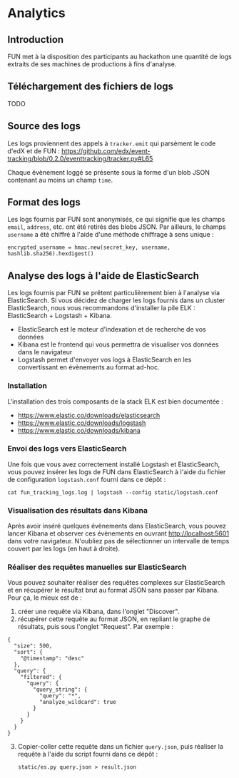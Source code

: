 # Analytics

## Introduction

FUN met à la disposition des participants au hackathon une quantité de logs
extraits de ses machines de productions à fins d'analyse. 

## Téléchargement des fichiers de logs

TODO

## Source des logs

Les logs proviennent des appels à `tracker.emit` qui parsèment le code d'edX et
de FUN :
https://github.com/edx/event-tracking/blob/0.2.0/eventtracking/tracker.py#L65

Chaque évènement loggé se présente sous la forme d'un blob JSON contenant au
moins un champ `time`.
    

## Format des logs

Les logs fournis par FUN sont anonymisés, ce qui signifie que les champs
`email`, `address`, etc. ont été retirés des blobs JSON. Par ailleurs, le
champs `username` a été chiffré à l'aide d'une méthode chiffrage à sens unique
:

    encrypted_username = hmac.new(secret_key, username, hashlib.sha256).hexdigest()

## Analyse des logs à l'aide de ElasticSearch

Les logs fournis par FUN se prêtent particulièrement bien à l'analyse via
ElasticSearch. Si vous décidez de charger les logs fournis dans un cluster
ElasticSearch, nous vous recommandons d'installer la pile ELK : ElasticSearch +
Logstash + Kibana.

* ElasticSearch est le moteur d'indexation et de recherche de vos données
* Kibana est le frontend qui vous permettra de visualiser vos données dans le navigateur
* Logstash permet d'envoyer vos logs à ElasticSearch en les convertissant en évènements au format ad-hoc.

### Installation

L'installation des trois composants de la stack ELK est bien documentée :

* https://www.elastic.co/downloads/elasticsearch
* https://www.elastic.co/downloads/logstash
* https://www.elastic.co/downloads/kibana

### Envoi des logs vers ElasticSearch

Une fois que vous avez correctement installé Logstash et ElasticSearch, vous
pouvez insérer les logs de FUN dans ElasticSearch à l'aide du fichier de
configuration `logstash.conf` fourni dans ce dépôt :

    cat fun_tracking_logs.log | logstash --config static/logstash.conf

### Visualisation des résultats dans Kibana

Après avoir inséré quelques évènements dans ElasticSearch, vous pouvez lancer
Kibana et observer ces évènements en ouvrant
[http://localhost:5601](http://localhost:5601) dans votre navigateur. N'oubliez
pas de sélectionner un intervalle de temps couvert par
les logs (en haut à droite).

### Réaliser des requêtes manuelles sur ElasticSearch

Vous pouvez souhaiter réaliser des requêtes complexes sur ElasticSearch et en
récupérer le résultat brut au format JSON sans passer par Kibana. Pour ça, le
mieux est de :

1. créer une requête via Kibana, dans l'onglet "Discover".
2. récupérer cette requête au format JSON, en repliant le graphe de résultats, puis sous l'onglet "Request". Par exemple :
    
```
{
  "size": 500,
  "sort": {
    "@timestamp": "desc"
  },
  "query": {
    "filtered": {
      "query": {
        "query_string": {
          "query": "*",
          "analyze_wildcard": true
        }
      }
    }
  }
}
```

3. Copier-coller cette requête dans un fichier `query.json`, puis réaliser la requête à l'aide du script fourni dans ce dépôt :

    ```static/es.py query.json > result.json```
